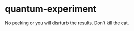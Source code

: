 quantum-experiment
==================

No peeking or you will disrturb the results.  Don't kill the cat.